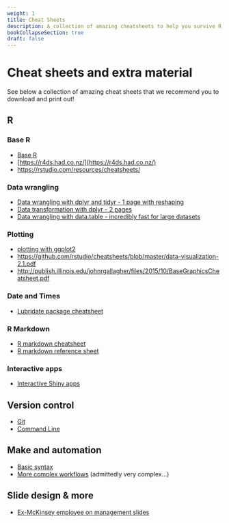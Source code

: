 ```yaml
---
weight: 1
title: Cheat Sheets
description: A collection of amazing cheatsheets to help you survive R, Git, and make!
bookCollapseSection: true
draft: false
---
```


# Cheat sheets and extra material

See below a collection of amazing cheat sheets that we recommend you to download and print out!

## R

### Base R

- [Base R](https://iqss.github.io/dss-workshops/R/Rintro/base-r-cheat-sheet.pdf)
- [https://r4ds.had.co.nz/](https://r4ds.had.co.nz/)
- https://rstudio.com/resources/cheatsheets/

### Data wrangling

- [Data wrangling with dplyr and tidyr - 1 page with reshaping](https://rstudio.com/wp-content/uploads/2015/02/data-wrangling-cheatsheet.pdf)
- [Data transformation with dplyr -  2 pages](https://github.com/rstudio/cheatsheets/raw/master/data-transformation.pdf)
- [Data wrangling with data.table - incredibly fast for large datasets](https://s3.amazonaws.com/assets.datacamp.com/blog_assets/datatable_Cheat_Sheet_R.pdf)

### Plotting

- [plotting with ggplot2](https://ggplot2.tidyverse.org/uploads/2015/02/data-wrangling-cheatsheet.pdf)
- https://github.com/rstudio/cheatsheets/blob/master/data-visualization-2.1.pdf
- http://publish.illinois.edu/johnrgallagher/files/2015/10/BaseGraphicsCheatsheet.pdf

### Date and Times
- [Lubridate package cheatsheet](https://github.com/rstudio/cheatsheets/raw/master/lubridate.pdf)

### R Markdown

- [R markdown cheatsheet](https://github.com/rstudio/cheatsheets/raw/master/rmarkdown-2.0.pdf)
- [R markdown reference sheet](https://www.rstudio.com/wp-content/uploads/2015/03/rmarkdown-reference.pdf)

### Interactive apps

- [Interactive Shiny apps](https://shiny.rstudio.com/images/shiny-cheatsheet.pdf)

## Version control

- [Git](https://education.github.com/git-cheat-sheet-education.pdf)
- [Command Line](https://appletree.or.kr/quick_reference_cards/Unix-Linux/CLI-Cheat-Sheet.pdf)

## Make and automation

- [Basic syntax](https://makefiletutorial.com)
- [More complex workflows](https://devhints.io/makefile) (admittedly very complex...)

## Slide design & more

- [Ex-McKinsey employee on management slides](https://www.youtube.com/watch?v=B2t2a7IzJMU&list=PLO9mZ8x4h8C7F_UdQvKW685Nvz4OYN6qs&index=2)
